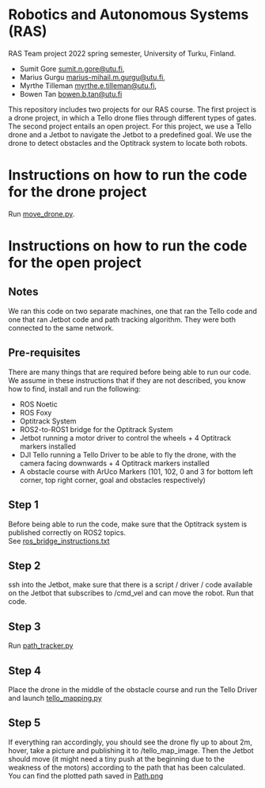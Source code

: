 # Robotics and Autonomous Systems (RAS)
RAS Team project 2022 spring semester, University of Turku, Finland.

- Sumit Gore <sumit.n.gore@utu.fi>,
- Marius Gurgu  <marius-mihail.m.gurgu@utu.fi>,
- Myrthe Tilleman  <myrthe.e.tilleman@utu.fi>,
- Bowen Tan  <bowen.b.tan@utu.fi>

This repository includes two projects for our RAS course.
The first project is a drone project, in which a Tello drone flies through different types of gates.
The second project entails an open project.
For this project, we use a Tello drone and a Jetbot to navigate the Jetbot to a predefined goal.
We use the drone to detect obstacles and the Optitrack system to locate both robots.

# Instructions on how to run the code for the drone project
Run [move_drone.py](src/move_drone.py).

# Instructions on how to run the code for the open project

## Notes
We ran this code on two separate machines, one that ran the Tello code and one that ran Jetbot code and path tracking algorithm.
They were both connected to the same network.

## Pre-requisites
There are many things that are required before being able to run our code.
We assume in these instructions that if they are not described, you know how to find, install and run the following:

- ROS Noetic
- ROS Foxy
- Optitrack System
- ROS2-to-ROS1 bridge for the Optitrack System
- Jetbot running a motor driver to control the wheels + 4 Optitrack markers installed
- DJI Tello running a Tello Driver to be able to fly the drone, with the camera facing downwards + 4 Optitrack markers installed
- A obstacle course with ArUco Markers (101, 102, 0 and 3 for bottom left corner, top right corner, goal and obstacles respectively)

## Step 1
Before being able to run the code, make sure that the Optitrack system is published correctly on ROS2 topics. <br>
See [ros_bridge_instructions.txt](ros_bridge_instructions.txt)

## Step 2
ssh into the Jetbot, make sure that there is a script / driver / code available on the Jetbot that subscribes to /cmd_vel and can move the robot.
Run that code.

## Step 3
Run [path_tracker.py](src/path_tracker.py)

## Step 4
Place the drone in the middle of the obstacle course and run the Tello Driver and launch [tello_mapping.py](src/tello_mapping.py)

## Step 5
If everything ran accordingly, you should see the drone fly up to about 2m, hover, take a picture and publishing it to /tello_map_image.
Then the Jetbot should move (it might need a tiny push at the beginning due to the weakness of the motors) according to the path that has been calculated.
You can find the plotted path saved in [Path.png](images/Path.png)
